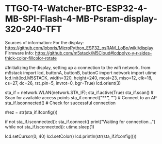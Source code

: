 # TTGO-T4-Watcher-BTC-ESP32-4-MB-SPI-Flash-4-MB-Psram-display-320-240-TFT

Sources of information:
For the display:  https://github.com/loboris/MicroPython_ESP32_psRAM_LoBo/wiki/display
Firmware Info:    https://github.com/m5stack/M5Cloud#lcdpolyx-y-r-sides-thick-color-fillcolor-rotate

#Initializing the display, setting up a connection to the wifi network.
from m5stack import lcd, buttonA, buttonB, buttonC
import network
import utime
lcd.init(lcd.M5STACK, width=320, height=240, mosi=23, miso=12,  clk=18, cs=27, dc=26, rst_pin=5, invrot=0, bgr=True)
lcd.orient(3)

sta_if = network.WLAN(network.STA_IF); sta_if.active(True)
sta_if.scan()                             # Scan for available access points
sta_if.connect("*********", "*******") # Connect to an AP
sta_if.isconnected()                      # Check for successful connection

#rez = str(sta_if.ifconfig())

if not sta_if.isconnected():
    sta_if.connect()
    print("Waiting for connection...")
    while not sta_if.isconnected():
        utime.sleep(1)

lcd.setCursor(0, 40)
lcd.setColor()
lcd.println(str(sta_if.ifconfig()))
